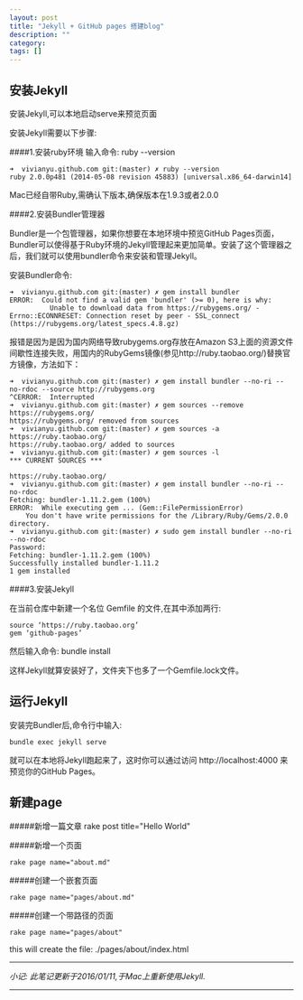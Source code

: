 ```yaml
---
layout: post
title: "Jekyll + GitHub pages 搭建blog"
description: ""
category: 
tags: []
---
```



安装Jekyll
------------

安装Jekyll,可以本地启动serve来预览页面

安装Jekyll需要以下步骤:

####1.安装ruby环境
输入命令:
    ruby --version

    ➜  vivianyu.github.com git:(master) ✗ ruby --version
    ruby 2.0.0p481 (2014-05-08 revision 45883) [universal.x86_64-darwin14]

Mac已经自带Ruby,需确认下版本,确保版本在1.9.3或者2.0.0

####2.安装Bundler管理器

Bundler是一个包管理器，如果你想要在本地环境中预览GitHub Pages页面，Bundler可以使得基于Ruby环境的Jekyll管理起来更加简单。安装了这个管理器之后，我们就可以使用bundler命令来安装和管理Jekyll。

安装Bundler命令:

    ➜  vivianyu.github.com git:(master) ✗ gem install bundler
    ERROR:  Could not find a valid gem 'bundler' (>= 0), here is why:
              Unable to download data from https://rubygems.org/ - Errno::ECONNRESET: Connection reset by peer - SSL_connect (https://rubygems.org/latest_specs.4.8.gz)

报错是因为是因为国内网络导致rubygems.org存放在Amazon S3上面的资源文件间歇性连接失败，用国内的RubyGems镜像(参见http://ruby.taobao.org/)替换官方镜像，方法如下：

    ➜  vivianyu.github.com git:(master) ✗ gem install bundler --no-ri --no-rdoc --source http://rubygems.org
    ^CERROR:  Interrupted
    ➜  vivianyu.github.com git:(master) ✗ gem sources --remove https://rubygems.org/
    https://rubygems.org/ removed from sources
    ➜  vivianyu.github.com git:(master) ✗ gem sources -a https://ruby.taobao.org/
    https://ruby.taobao.org/ added to sources
    ➜  vivianyu.github.com git:(master) ✗ gem sources -l
    *** CURRENT SOURCES ***

    https://ruby.taobao.org/
    ➜  vivianyu.github.com git:(master) ✗ gem install bundler --no-ri --no-rdoc
    Fetching: bundler-1.11.2.gem (100%)
    ERROR:  While executing gem ... (Gem::FilePermissionError)
        You don't have write permissions for the /Library/Ruby/Gems/2.0.0 directory.
    ➜  vivianyu.github.com git:(master) ✗ sudo gem install bundler --no-ri --no-rdoc
    Password:
    Fetching: bundler-1.11.2.gem (100%)
    Successfully installed bundler-1.11.2
    1 gem installed

####3.安装Jekyll

在当前仓库中新建一个名位 Gemfile 的文件,在其中添加两行:

    source ‘https://ruby.taobao.org’
    gem ‘github-pages’

然后输入命令:
    bundle install

这样Jekyll就算安装好了，文件夹下也多了一个Gemfile.lock文件。

运行Jekyll
--------------

安装完Bundler后,命令行中输入:

    bundle exec jekyll serve

就可以在本地将Jekyll跑起来了，这时你可以通过访问 http://localhost:4000 来预览你的GitHub Pages。

新建page
--------------

#####新增一篇文章
    rake post title="Hello World"

#####新增一个页面

    rake page name="about.md"

#####创建一个嵌套页面

    rake page name="pages/about.md"

#####创建一个带路径的页面

    rake page name="pages/about"

this will create the file: ./pages/about/index.html

------------------------------------

*小记: 此笔记更新于2016/01/11,于Mac上重新使用Jekyll.*

---

